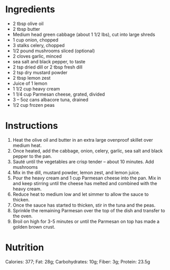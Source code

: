 # Ingredients

- 2 tbsp olive oil
- 2 tbsp butter
- Medium head green cabbage (about 1 1/2 lbs), cut into large shreds
- 1 cup onion, chopped
- 3 stalks celery, chopped
- 1/2 pound mushrooms sliced (optional)
- 2 cloves garlic, minced
- sea salt and black pepper, to taste
- 2 tsp dried dill or 2 tbsp fresh dill
- 2 tsp dry mustard powder
- 2 tbsp lemon zest
- Juice of 1 lemon
- 1 1/2 cup heavy cream
- 1 1/4 cup Parmesan cheese, grated, divided
- 3 – 5oz cans albacore tuna, drained
- 1/2 cup frozen peas

# Instructions

1. Heat the olive oil and butter in an extra large ovenproof skillet over medium heat.
2. Once heated, add the cabbage, onion, celery, garlic, sea salt and black pepper to the pan.
3. Sauté until the vegetables are crisp tender – about 10 minutes. Add mushrooms
4. Mix in the dill, mustard powder, lemon zest, and lemon juice.
5. Pour the heavy cream and 1 cup Parmesan cheese into the pan. Mix in and keep stirring until the cheese has melted and combined with the heavy cream.
6. Reduce heat to medium low and let simmer to allow the sauce to thicken.
7. Once the sauce has started to thicken, stir in the tuna and the peas.
8. Sprinkle the remaining Parmesan over the top of the dish and transfer to the oven.
9. Broil on high for 3-5 minutes or until the Parmesan on top has made a golden brown crust.

# Nutrition

Calories: 377;
Fat: 28g;
Carbohydrates: 10g;
Fiber: 3g;
Protein: 23.5g
